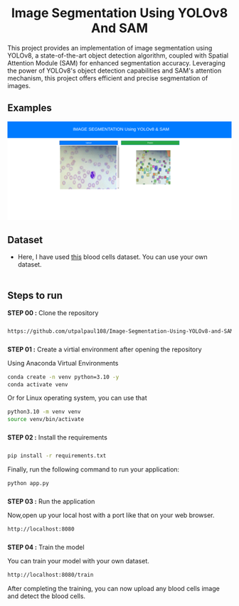 
# <div align='center'>Image Segmentation Using YOLOv8 And SAM</div>

This project provides an implementation of image segmentation using YOLOv8, a state-of-the-art object detection algorithm, coupled with Spatial Attention Module (SAM) for enhanced segmentation accuracy. Leveraging the power of YOLOv8's object detection capabilities and SAM's attention mechanism, this project offers efficient and precise segmentation of images. 


## Examples

<img src="examples/example_01.png">



## Dataset

* Here, I have used [this](https://universe.roboflow.com/motherson-hmdiff/tej_priid_2) blood cells dataset. You can use your own dataset.



## <div style="padding-top: 20px"> Steps to run </div>

<div style="padding-bottom:10px"><b>STEP 00 :</b> Clone the repository</div>

```bash
https://github.com/utpalpaul108/Image-Segmentation-Using-YOLOv8-and-SAM
```
<div style="padding-top:10px"><b>STEP 01 :</b> Create a virtial environment after opening the repository</div>

Using Anaconda Virtual Environments

```bash
conda create -n venv python=3.10 -y
conda activate venv
```
Or for Linux operating system, you can use that

```bash
python3.10 -m venv venv
source venv/bin/activate
```

<div style="padding-top:10px; padding-bottom:10px"><b>STEP 02 :</b> Install the requirements</div>

```bash
pip install -r requirements.txt
```

Finally, run the following command to run your application:
```bash
python app.py
```

<div style="padding-top:10px"><b>STEP 03 :</b> Run the application</div>

Now,open up your local host with a port like that on your web browser.
```bash
http://localhost:8080
```
<div style="padding-top:10px"><b>STEP 04 :</b> Train the model</div>

You can train your model with your own dataset.
```bash
http://localhost:8080/train
```
After completing the training, you can now upload any blood cells image and detect the blood cells.


